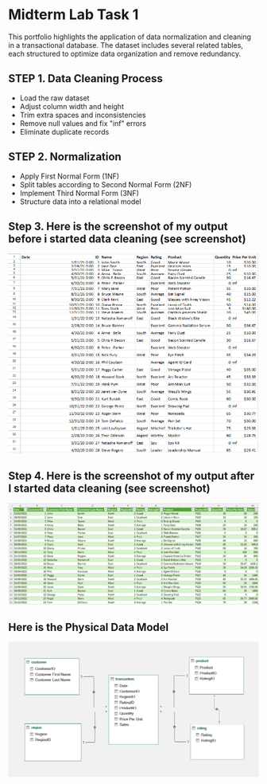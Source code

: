 # Midterm Lab Task 1
This portfolio highlights the application of data normalization and cleaning in a transactional database. The dataset includes several related tables, each structured to optimize data organization and remove redundancy.
## STEP 1. Data Cleaning Process
- Load the raw dataset
- Adjust column width and height
- Trim extra spaces and inconsistencies
- Remove null values and fix "inf" errors
- Eliminate duplicate records
## STEP 2. Normalization
- Apply First Normal Form (1NF)
- Split tables according to Second Normal Form (2NF)
- Implement Third Normal Form (3NF)
- Structure data into a relational model
## Step 3. Here is the screenshot of my output before i started data cleaning (see screenshot)
![screenshot](images/before.png)
## Step 4. Here is the screenshot of my output after I started data cleaning (see screenshot)
![screenshot](images/after%20(normalized).png)
## Here is the Physical Data Model
![screenshot](images/L.Turla-ERD.png)

